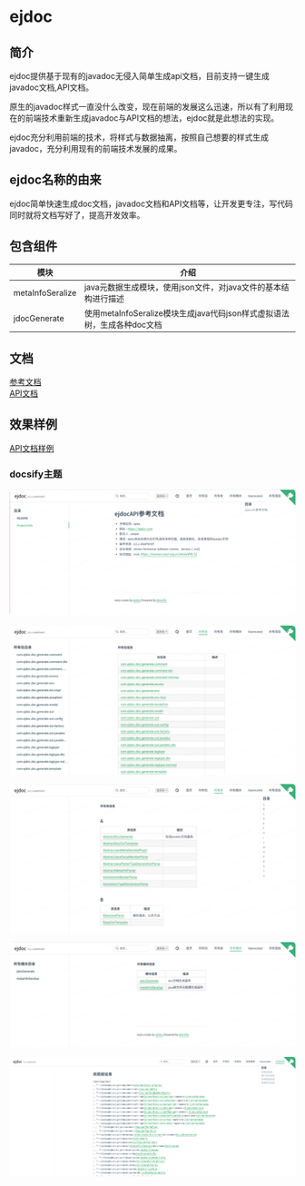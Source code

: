 # ejdoc
## 简介
ejdoc提供基于现有的javadoc无侵入简单生成api文档，目前支持一键生成javadoc文档,API文档。

原生的javadoc样式一直没什么改变，现在前端的发展这么迅速，所以有了利用现在的前端技术重新生成javadoc与API文档的想法，ejdoc就是此想法的实现。

ejdoc充分利用前端的技术，将样式与数据抽离，按照自己想要的样式生成javadoc，充分利用现有的前端技术发展的成果。

## ejdoc名称的由来
ejdoc简单快速生成doc文档，javadoc文档和API文档等，让开发更专注，写代码同时就将文档写好了，提高开发效率。

## 包含组件


| 模块               | 介绍                                                     |
|------------------|--------------------------------------------------------|
| metaInfoSeralize | java元数据生成模块，使用json文件，对java文件的基本结构进行描述                  |
| jdocGenerate     | 使用metaInfoSeralize模块生成java代码json样式虚拟语法树，生成各种doc文档 |


## 文档


<a href="refdoc/index.html" target="_blank">参考文档</a> <br/>
<a href="api/doc/markdown/index.html" target="_blank">API文档</a>


## 效果样例

[API文档样例](http://wiliam.me/ejdoc/api/doc/markdown/index.html)

### docsify主题
![ejdoc1](asserts/ejdoc1.png)

![ejdoc1](asserts/ejdoc2.png)

![ejdoc1](asserts/ejdoc3.png)

![ejdoc1](asserts/ejdoc4.png)

![ejdoc1](asserts/ejdoc5.png)



